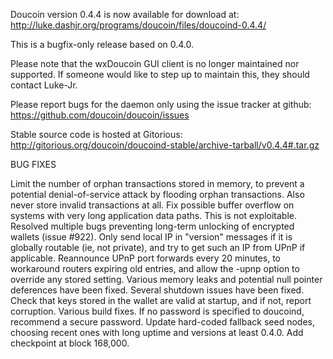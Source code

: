 Doucoin version 0.4.4 is now available for download at:
http://luke.dashjr.org/programs/doucoin/files/doucoind-0.4.4/

This is a bugfix-only release based on 0.4.0.

Please note that the wxDoucoin GUI client is no longer maintained nor supported. If someone would like to step up to maintain this, they should contact Luke-Jr.

Please report bugs for the daemon only using the issue tracker at github:
https://github.com/doucoin/doucoin/issues

Stable source code is hosted at Gitorious:
http://gitorious.org/doucoin/doucoind-stable/archive-tarball/v0.4.4#.tar.gz

BUG FIXES

Limit the number of orphan transactions stored in memory, to prevent a potential denial-of-service attack by flooding orphan transactions. Also never store invalid transactions at all.
Fix possible buffer overflow on systems with very long application data paths. This is not exploitable.
Resolved multiple bugs preventing long-term unlocking of encrypted wallets (issue #922).
Only send local IP in "version" messages if it is globally routable (ie, not private), and try to get such an IP from UPnP if applicable.
Reannounce UPnP port forwards every 20 minutes, to workaround routers expiring old entries, and allow the -upnp option to override any stored setting.
Various memory leaks and potential null pointer deferences have been
fixed.
Several shutdown issues have been fixed.
Check that keys stored in the wallet are valid at startup, and if not,
report corruption.
Various build fixes.
If no password is specified to doucoind, recommend a secure password.
Update hard-coded fallback seed nodes, choosing recent ones with long uptime and versions at least 0.4.0.
Add checkpoint at block 168,000.

